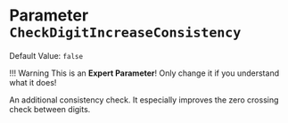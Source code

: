 # Parameter `CheckDigitIncreaseConsistency`
Default Value: `false`

!!! Warning
    This is an **Expert Parameter**! Only change it if you understand what it does!

An additional consistency check.
It especially improves the zero crossing check between digits.
